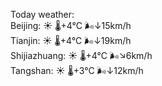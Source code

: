 Today weather:  
Beijing: ☀️ 🌡️+4°C 🌬️↓15km/h  
Tianjin: ☀️ 🌡️+4°C 🌬️↓19km/h  
Shijiazhuang: ☀️ 🌡️+4°C 🌬️↘6km/h  
Tangshan: ☀️ 🌡️+3°C 🌬️↓12km/h  
